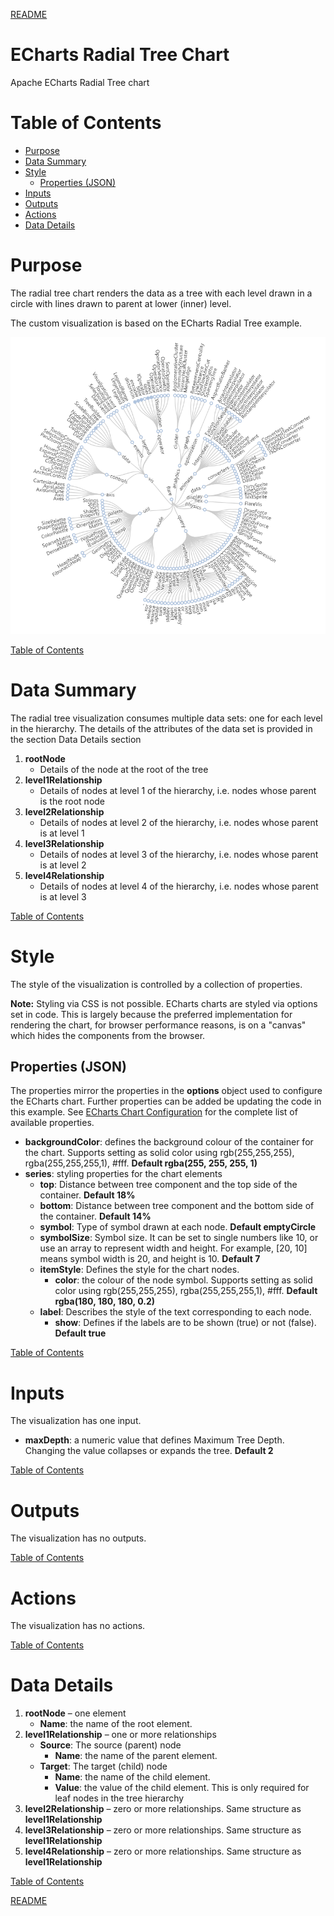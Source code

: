 [README](../../README.md)

# ECharts Radial Tree Chart

Apache ECharts Radial Tree chart

# Table of Contents

*   [Purpose](#purpose)
*   [Data Summary](#data-summary)
*   [Style](#style)
    * [Properties (JSON)](#properties-json)
*   [Inputs](#inputs)
*   [Outputs](#outputs)
*   [Actions](#actions)
*   [Data Details](#data-details)

# Purpose
The radial tree chart renders the data as a tree with each level drawn in a circle with lines drawn to parent at lower (inner) level.

The custom visualization is based on the ECharts Radial Tree example.

[![radial tree](images/radial-tree.png "radial tree")](https://echarts.apache.org/examples/en/editor.html?c=tree-radial)

[Table of Contents](#table-of-contents)

# Data Summary

The radial tree visualization consumes multiple data sets: one for each level in the hierarchy. The details of the attributes of the data set is provided in the section Data Details section
1.	__rootNode__
    * Details of the node at the root of the tree
1.  __level1Relationship__
    * Details of nodes at level 1 of the hierarchy, i.e. nodes whose parent is the root node
1.  __level2Relationship__
    * Details of nodes at level 2 of the hierarchy, i.e. nodes whose parent is at level 1
1.  __level3Relationship__
    * Details of nodes at level 3 of the hierarchy, i.e. nodes whose parent is at level 2
1.  __level4Relationship__
    * Details of nodes at level 4 of the hierarchy, i.e. nodes whose parent is at level 3

[Table of Contents](#table-of-contents)

# Style

The style of the visualization is controlled by a collection of properties.

__Note:__ Styling via CSS is not possible. ECharts charts are styled via options set in code. This is largely because the preferred implementation for rendering the chart, for browser performance reasons, is on a "canvas" which hides the components from the browser. 

## Properties (JSON)

The properties mirror the properties in the __options__ object used to configure the ECharts chart. Further properties can be added be updating the code in this example. See [ECharts Chart Configuration](https://echarts.apache.org/en/option.html#title) for the complete list of available properties.

*	__backgroundColor__: defines the background colour of the container for the chart. Supports setting as solid color using rgb(255,255,255), rgba(255,255,255,1), #fff. __Default rgba(255, 255, 255, 1)__
*   __series__: styling properties for the chart elements
    *	__top__: Distance between tree component and the top side of the container. __Default 18%__
    *	__bottom__: Distance between tree component and the bottom side of the container. __Default 14%__
    *	__symbol__: Type of symbol drawn at each node. __Default emptyCircle__
    *	__symbolSize__: Symbol size. It can be set to single numbers like 10, or use an array to represent width and height. For example, [20, 10] means symbol width is 20, and height is 10. __Default 7__
    *	__itemStyle__: Defines the style for the chart nodes.
        *	__color__: the colour of the node symbol. Supports setting as solid color using rgb(255,255,255), rgba(255,255,255,1), #fff. __Default rgba(180, 180, 180, 0.2)__
    *	__label__: Describes the style of the text corresponding to each node.
        *	__show__: Defines if the labels are to be shown (true) or not (false). __Default true__

[Table of Contents](#table-of-contents)


# Inputs

The visualization has one input.

* __maxDepth__: a numeric value that defines Maximum Tree Depth. Changing the value collapses or expands the tree. __Default 2__

[Table of Contents](#table-of-contents)

# Outputs

The visualization has no outputs.

[Table of Contents](#table-of-contents)

# Actions

The visualization has no actions.

[Table of Contents](#table-of-contents)

# Data Details

1.	__rootNode__ – one element
    * __Name__: the name of the root element.
1.	__level1Relationship__ – one or more relationships
    * __Source__: The source (parent) node
        * __Name__: the name of the parent element.
    * __Target__: The target (child) node
        * __Name__: the name of the child element.
        * __Value__: the value of the child element. This is only required for leaf nodes in the tree hierarchy
1.	__level2Relationship__ – zero or more relationships. Same structure as __level1Relationship__
1.	__level3Relationship__ – zero or more relationships. Same structure as __level1Relationship__
1.	__level4Relationship__ – zero or more relationships. Same structure as __level1Relationship__

[Table of Contents](#table-of-contents)

[README](../../README.md)
